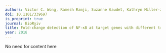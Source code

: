 ```yaml
---
authors: Victor C. Wong, Ramesh Ramji, Suzanne Gaudet, Kathryn Miller-Jensen
doi: 10.1101/339697
is_preprint: true
journal: BioRχiv
title: Fold-change detection of NF-κB at target genes with different transcript outputs.
year: 2018
---
```


No need for content here
